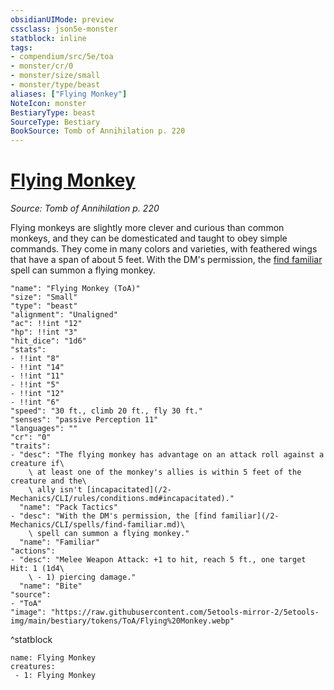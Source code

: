 ```yaml
---
obsidianUIMode: preview
cssclass: json5e-monster
statblock: inline
tags:
- compendium/src/5e/toa
- monster/cr/0
- monster/size/small
- monster/type/beast
aliases: ["Flying Monkey"]
NoteIcon: monster
BestiaryType: beast
SourceType: Bestiary
BookSource: Tomb of Annihilation p. 220
---
```

# [Flying Monkey](2-Mechanics/CLI/bestiary/beast/flying-monkey-toa.md)
*Source: Tomb of Annihilation p. 220*  

Flying monkeys are slightly more clever and curious than common monkeys, and they can be domesticated and taught to obey simple commands. They come in many colors and varieties, with feathered wings that have a span of about 5 feet. With the DM's permission, the [find familiar](/2-Mechanics/CLI/spells/find-familiar.md) spell can summon a flying monkey.

```statblock
"name": "Flying Monkey (ToA)"
"size": "Small"
"type": "beast"
"alignment": "Unaligned"
"ac": !!int "12"
"hp": !!int "3"
"hit_dice": "1d6"
"stats":
- !!int "8"
- !!int "14"
- !!int "11"
- !!int "5"
- !!int "12"
- !!int "6"
"speed": "30 ft., climb 20 ft., fly 30 ft."
"senses": "passive Perception 11"
"languages": ""
"cr": "0"
"traits":
- "desc": "The flying monkey has advantage on an attack roll against a creature if\
    \ at least one of the monkey's allies is within 5 feet of the creature and the\
    \ ally isn't [incapacitated](/2-Mechanics/CLI/rules/conditions.md#incapacitated)."
  "name": "Pack Tactics"
- "desc": "With the DM's permission, the [find familiar](/2-Mechanics/CLI/spells/find-familiar.md)\
    \ spell can summon a flying monkey."
  "name": "Familiar"
"actions":
- "desc": "Melee Weapon Attack: +1 to hit, reach 5 ft., one target Hit: 1 (1d4\
    \ - 1) piercing damage."
  "name": "Bite"
"source":
- "ToA"
"image": "https://raw.githubusercontent.com/5etools-mirror-2/5etools-img/main/bestiary/tokens/ToA/Flying%20Monkey.webp"
```
^statblock

```encounter-table
name: Flying Monkey
creatures:
 - 1: Flying Monkey
```